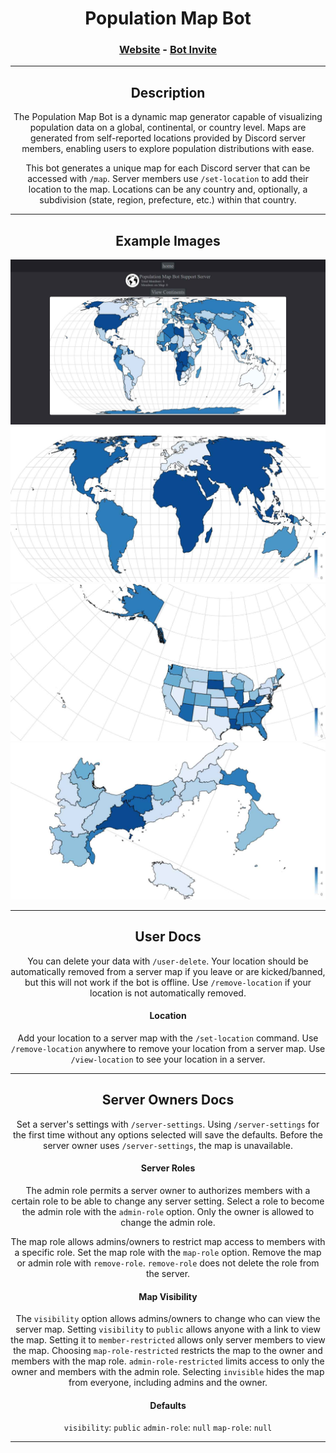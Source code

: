 <div align="center">
  
  # Population Map Bot

  ### [Website](https://population-map-bot.fly.dev/) - [Bot Invite](https://discord.com/oauth2/authorize?client_id=1115149738614984764&permissions=414464657472&scope=bot)
  <hr class="rounded">

  ## Description
  The Population Map Bot is a dynamic map generator capable of visualizing population data on a global, continental, or country level. Maps are generated from self-reported locations provided by Discord server members, enabling users to explore population distributions with ease.

  This bot generates a unique map for each Discord server that can be accessed with `/map`. Server members use `/set-location` to add their location to the map. Locations can be any country and, optionally, a subdivision (state, region, prefecture, etc.) within that country.

  <hr class="rounded">

  ## Example Images
  ![World Map Example](/images/WORLD-example.jpg)
  ![Continents Map Example](/images/CONTINENTS-example.jpg)
  ![USA Map Example](/images/US-example.jpg)
  ![Italy Map Example](/images/IT-example.jpg)

  <hr class="rounded">
  
  ## User Docs
  You can delete your data with `/user-delete`. Your location should be automatically removed from a server map if you leave or are kicked/banned, but this will not work if the bot is offline. Use `/remove-location` if your location is not automatically removed.

  #### Location
  Add your location to a server map with the `/set-location` command. Use `/remove-location` anywhere to remove your location from a server map. Use `/view-location` to see your location in a server.

  <hr class="rounded">
  
  ## Server Owners Docs
  Set a server's settings with `/server-settings`. Using `/server-settings` for the first time without any options selected will save the defaults. Before the server owner uses `/server-settings`, the map is unavailable.

  #### Server Roles
  The admin role permits a server owner to authorizes members with a certain role to be able to change any server setting. Select a role to become the admin role with the `admin-role` option. Only the owner is allowed to change the admin role.
  
  The map role allows admins/owners to restrict map access to members with a specific role. Set the map role with the `map-role` option. Remove the map or admin role with `remove-role`. `remove-role` does not delete the role from the server.

  #### Map Visibility
  The `visibility` option allows admins/owners to change who can view the server map. Setting `visibility` to `public` allows anyone with a link to view the map. Setting it to `member-restricted` allows only server members to view the map. Choosing `map-role-restricted` restricts the map to the owner and members with the map role. `admin-role-restricted` limits access to only the owner and members with the admin role. Selecting `invisible` hides the map from everyone, including admins and the owner.

  #### Defaults
  `visibility`: `public`
  `admin-role`: `null`
  `map-role`: `null`

  <hr class="rounded">
</div>
